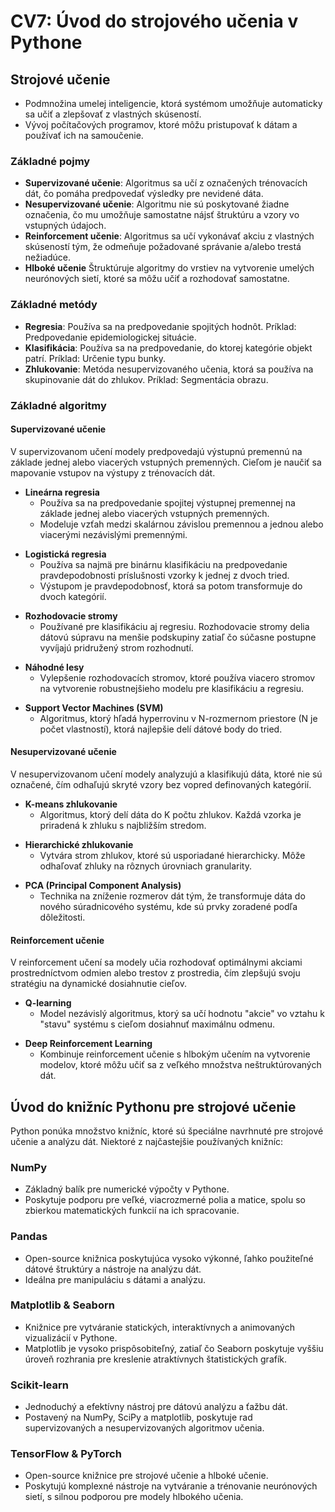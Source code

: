# CV7: Úvod do strojového učenia v Pythone

## Strojové učenie 

- Podmnožina umelej inteligencie, ktorá systémom umožňuje automaticky sa učiť a zlepšovať z vlastných skúseností. 
- Vývoj počítačových programov, ktoré môžu pristupovať k dátam a používať ich na samoučenie.

### Základné pojmy

- **Supervizované učenie**: Algoritmus sa učí z označených trénovacích dát, čo pomáha predpovedať výsledky pre nevidené dáta.
- **Nesupervizované učenie**: Algoritmu nie sú poskytované žiadne označenia, čo mu umožňuje samostatne nájsť štruktúru a vzory vo vstupných údajoch.
- **Reinforcement učenie**: Algoritmus sa učí vykonávať akciu z vlastných skúseností tým, že odmeňuje požadované správanie a/alebo trestá nežiadúce.
- **Hlboké učenie** Štruktúruje algoritmy do vrstiev na vytvorenie umelých neurónových sietí, ktoré sa môžu učiť a rozhodovať samostatne.

### Základné metódy

- **Regresia**: Používa sa na predpovedanie spojitých hodnôt. Príklad: Predpovedanie epidemiologickej situácie.
- **Klasifikácia**: Používa sa na predpovedanie, do ktorej kategórie objekt patrí. Príklad: Určenie typu bunky.
- **Zhlukovanie**: Metóda nesupervizovaného učenia, ktorá sa používa na skupinovanie dát do zhlukov. Príklad: Segmentácia obrazu.

### Základné algoritmy

#### Supervizované učenie

V supervizovanom učení modely predpovedajú výstupnú premennú na základe jednej alebo viacerých vstupných premenných. Cieľom je naučiť sa mapovanie vstupov na výstupy z trénovacích dát.

- **Lineárna regresia**
  - Používa sa na predpovedanie spojitej výstupnej premennej na základe jednej alebo viacerých vstupných premenných.
  - Modeluje vzťah medzi skalárnou závislou premennou a jednou alebo viacerými nezávislými premennými.

+ **Logistická regresia**
  - Používa sa najmä pre binárnu klasifikáciu na predpovedanie pravdepodobnosti príslušnosti vzorky k jednej z dvoch tried.
  - Výstupom je pravdepodobnosť, ktorá sa potom transformuje do dvoch kategórií.

- **Rozhodovacie stromy**
  - Používané pre klasifikáciu aj regresiu. Rozhodovacie stromy delia dátovú súpravu na menšie podskupiny zatiaľ čo súčasne postupne vyvíjajú pridružený strom rozhodnutí.

+ **Náhodné lesy**
  - Vylepšenie rozhodovacích stromov, ktoré používa viacero stromov na vytvorenie robustnejšieho modelu pre klasifikáciu a regresiu.

- **Support Vector Machines (SVM)**
  - Algoritmus, ktorý hľadá hyperrovinu v N-rozmernom priestore (N je počet vlastností), ktorá najlepšie delí dátové body do tried.

#### Nesupervizované učenie

V nesupervizovanom učení modely analyzujú a klasifikujú dáta, ktoré nie sú označené, čím odhaľujú skryté vzory bez vopred definovaných kategórií.

- **K-means zhlukovanie**
  - Algoritmus, ktorý delí dáta do K počtu zhlukov. Každá vzorka je priradená k zhluku s najbližším stredom.

+ **Hierarchické zhlukovanie**
  - Vytvára strom zhlukov, ktoré sú usporiadané hierarchicky. Môže odhaľovať zhluky na rôznych úrovniach granularity.

- **PCA (Principal Component Analysis)**
  - Technika na zníženie rozmerov dát tým, že transformuje dáta do nového súradnicového systému, kde sú prvky zoradené podľa dôležitosti.

#### Reinforcement učenie
V reinforcement učení sa modely učia rozhodovať optimálnymi akciami prostredníctvom odmien alebo trestov z prostredia, čím zlepšujú svoju stratégiu na dynamické dosiahnutie cieľov.

- **Q-learning**
  - Model nezávislý algoritmus, ktorý sa učí hodnotu "akcie" vo vztahu k "stavu" systému s cieľom dosiahnuť maximálnu odmenu.

+ **Deep Reinforcement Learning**
  - Kombinuje reinforcement učenie s hlbokým učením na vytvorenie modelov, ktoré môžu učiť sa z veľkého množstva neštruktúrovaných dát.


## Úvod do knižníc Pythonu pre strojové učenie

Python ponúka množstvo knižníc, ktoré sú špeciálne navrhnuté pre strojové učenie a analýzu dát. Niektoré z najčastejšie používaných knižníc:

### NumPy

- Základný balík pre numerické výpočty v Pythone.
- Poskytuje podporu pre veľké, viacrozmerné polia a matice, spolu so zbierkou matematických funkcií na ich spracovanie.

### Pandas

- Open-source knižnica poskytujúca vysoko výkonné, ľahko použiteľné dátové štruktúry a nástroje na analýzu dát.
- Ideálna pre manipuláciu s dátami a analýzu.

### Matplotlib & Seaborn

- Knižnice pre vytváranie statických, interaktívnych a animovaných vizualizácií v Pythone.
- Matplotlib je vysoko prispôsobiteľný, zatiaľ čo Seaborn poskytuje vyššiu úroveň rozhrania pre kreslenie atraktívnych štatistických grafík.

### Scikit-learn

- Jednoduchý a efektívny nástroj pre dátovú analýzu a ťažbu dát.
- Postavený na NumPy, SciPy a matplotlib, poskytuje rad supervizovaných a nesupervizovaných algoritmov učenia.

### TensorFlow & PyTorch

- Open-source knižnice pre strojové učenie a hlboké učenie.
- Poskytujú komplexné nástroje na vytváranie a trénovanie neurónových sietí, s silnou podporou pre modely hlbokého učenia.
